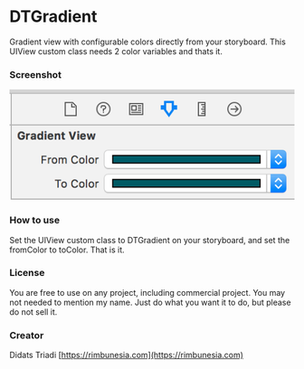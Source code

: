 # DTGradient
Gradient view with configurable colors directly from your storyboard. This UIView custom class needs 2 color variables and thats it.

### Screenshot
![screenshot](https://github.com/didats/DTGradient/blob/master/screenshot.png?raw=true)

### How to use
Set the UIView custom class to DTGradient on your storyboard, and set the fromColor to toColor. That is it.

### License
You are free to use on any project, including commercial project. You may not needed to mention my name. Just do what you want it to do, but please do not sell it.

### Creator
Didats Triadi
[https://rimbunesia.com](https://rimbunesia.com)


